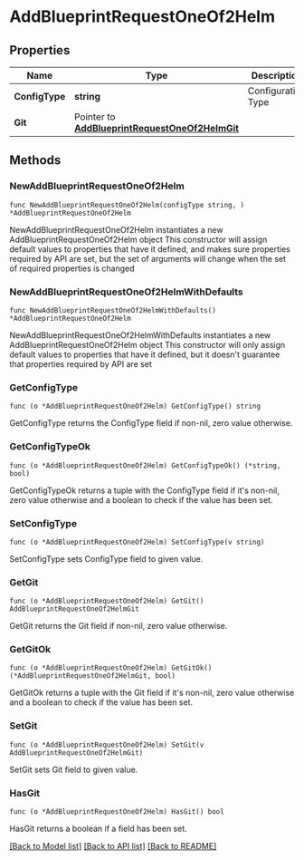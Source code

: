 # AddBlueprintRequestOneOf2Helm

## Properties

Name | Type | Description | Notes
------------ | ------------- | ------------- | -------------
**ConfigType** | **string** | Configuration Type | 
**Git** | Pointer to [**AddBlueprintRequestOneOf2HelmGit**](AddBlueprintRequestOneOf2HelmGit.md) |  | [optional] 

## Methods

### NewAddBlueprintRequestOneOf2Helm

`func NewAddBlueprintRequestOneOf2Helm(configType string, ) *AddBlueprintRequestOneOf2Helm`

NewAddBlueprintRequestOneOf2Helm instantiates a new AddBlueprintRequestOneOf2Helm object
This constructor will assign default values to properties that have it defined,
and makes sure properties required by API are set, but the set of arguments
will change when the set of required properties is changed

### NewAddBlueprintRequestOneOf2HelmWithDefaults

`func NewAddBlueprintRequestOneOf2HelmWithDefaults() *AddBlueprintRequestOneOf2Helm`

NewAddBlueprintRequestOneOf2HelmWithDefaults instantiates a new AddBlueprintRequestOneOf2Helm object
This constructor will only assign default values to properties that have it defined,
but it doesn't guarantee that properties required by API are set

### GetConfigType

`func (o *AddBlueprintRequestOneOf2Helm) GetConfigType() string`

GetConfigType returns the ConfigType field if non-nil, zero value otherwise.

### GetConfigTypeOk

`func (o *AddBlueprintRequestOneOf2Helm) GetConfigTypeOk() (*string, bool)`

GetConfigTypeOk returns a tuple with the ConfigType field if it's non-nil, zero value otherwise
and a boolean to check if the value has been set.

### SetConfigType

`func (o *AddBlueprintRequestOneOf2Helm) SetConfigType(v string)`

SetConfigType sets ConfigType field to given value.


### GetGit

`func (o *AddBlueprintRequestOneOf2Helm) GetGit() AddBlueprintRequestOneOf2HelmGit`

GetGit returns the Git field if non-nil, zero value otherwise.

### GetGitOk

`func (o *AddBlueprintRequestOneOf2Helm) GetGitOk() (*AddBlueprintRequestOneOf2HelmGit, bool)`

GetGitOk returns a tuple with the Git field if it's non-nil, zero value otherwise
and a boolean to check if the value has been set.

### SetGit

`func (o *AddBlueprintRequestOneOf2Helm) SetGit(v AddBlueprintRequestOneOf2HelmGit)`

SetGit sets Git field to given value.

### HasGit

`func (o *AddBlueprintRequestOneOf2Helm) HasGit() bool`

HasGit returns a boolean if a field has been set.


[[Back to Model list]](../README.md#documentation-for-models) [[Back to API list]](../README.md#documentation-for-api-endpoints) [[Back to README]](../README.md)


